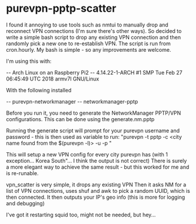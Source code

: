 # purevpn-pptp-scatter
I found it annoying to use tools such as nmtui to manually drop and reconnect VPN connections (I'm sure there's other ways).
So decided to write a simple bash script to drop any existing VPN connection and then randomly pick a new one to re-establish VPN.
The script is run from cron.hourly.
My bash is simple - so any improvements are welcome.


I'm using this with:

-- Arch Linux on an Raspberry Pi2
  -- 4.14.22-1-ARCH #1 SMP Tue Feb 27 06:45:49 UTC 2018 armv7l GNU/Linux

With the following installed

-- purevpn-networkmanager
-- networkmanager-pptp

Before you run it, you need to generate the NetworkManager PPTP/VPN configurations.
This can be done using the generate.nm.pptp

Running the generate script will prompt for your purevpn username and password - this is then used as variable to run:
  "purevpn -t pptp -c <city name found from the $(purevpn -l)> -u <username> -p <password>"
  
This will setup a new VPN config for every city purevpn has (with 1 exception... Korea South"... I think the output is not correct)
There is surely a more elegant way to achieve the same result - but this worked for me and is re-runable.

vpn_scatter is very simple, it drops any existing VPN
Then it asks NM for a list of VPN connections, uses shuf and awk to pick a random UUID, which is then connected.
It then outputs your IP's geo info (this is more for logging and debugging)

I've got it restarting squid too, might not be needed, but hey...
